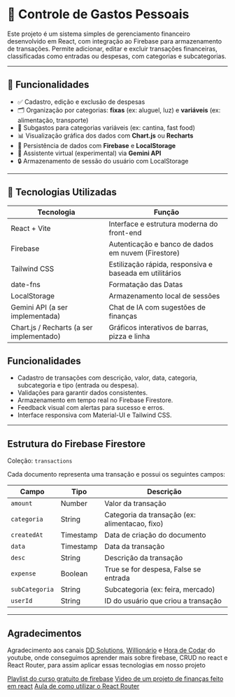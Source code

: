 # 💸 Controle de Gastos Pessoais

Este projeto é um sistema simples de gerenciamento financeiro desenvolvido em React, com integração ao Firebase para armazenamento de transações. Permite adicionar, editar e excluir transações financeiras, classificadas como entradas ou despesas, com categorias e subcategorias.

---

## 📌 Funcionalidades

- ✅ Cadastro, edição e exclusão de despesas  
- 🗂️ Organização por categorias: **fixas** (ex: aluguel, luz) e **variáveis** (ex: alimentação, transporte)  
- 🍔 Subgastos para categorias variáveis (ex: cantina, fast food)  
- 📊 Visualização gráfica dos dados com **Chart.js** ou **Recharts**  
- 🔄 Persistência de dados com **Firebase** e **LocalStorage**  
- 🤖 Assistente virtual (experimental) via **Gemini API**  
- 🔒 Armazenamento de sessão do usuário com LocalStorage  

---

## 🚀 Tecnologias Utilizadas

| Tecnologia       | Função                                                |
|------------------|------------------------------------------------------|
| React + Vite     | Interface e estrutura moderna do front-end           |
| Firebase         | Autenticação e banco de dados em nuvem (Firestore)   |
| Tailwind CSS     | Estilização rápida, responsiva e baseada em utilitários |
| date-fns | Formatação das Datas |
| LocalStorage     | Armazenamento local de sessões                        |
| Gemini API (a ser implementada)  | Chat de IA com sugestões de finanças                  |
| Chart.js / Recharts (a ser implementado)| Gráficos interativos de barras, pizza e linha      |

## Funcionalidades

- Cadastro de transações com descrição, valor, data, categoria, subcategoria e tipo (entrada ou despesa).
- Validações para garantir dados consistentes.
- Armazenamento em tempo real no Firebase Firestore.
- Feedback visual com alertas para sucesso e erros.
- Interface responsiva com Material-UI e Tailwind CSS.

---

## Estrutura do Firebase Firestore

Coleção: `transactions`

Cada documento representa uma transação e possui os seguintes campos:

| Campo        | Tipo       | Descrição                               |
|--------------|------------|---------------------------------------|
| `amount`     | Number     | Valor da transação                     |
| `categoria`  | String     | Categoria da transação (ex: alimentacao, fixo) |
| `createdAt`  | Timestamp  | Data de criação do documento           |
| `data`       | Timestamp  | Data da transação                      |
| `desc`       | String     | Descrição da transação                 |
| `expense`    | Boolean    | True se for despesa, False se entrada  |
| `subCategoria` | String   | Subcategoria (ex: feira, mercado)     |
| `userId`     | String     | ID do usuário que criou a transação   |

---

## Agradecimentos

Agradecimento aos canais [DD Solutions](https://www.youtube.com/@dd.solutions), [Willionário](https://www.youtube.com/@willionarios) e [Hora de Codar](https://www.youtube.com/@MatheusBattisti) do youtube, onde conseguimos aprender mais sobre firebase, CRUD no react e React Router, para assim aplicar essas tecnologias em nosso projeto

[Playlist do curso gratuito de firebase](https://www.youtube.com/playlist?list=PLba0a0QETkxzriEtyz2HfO-iQOQ7Ge_rO)
[Video de um projeto de finanças feito em react](https://www.youtube.com/watch?v=pj4vA67olbU)
[Aula de como utilizar o React Router ]()